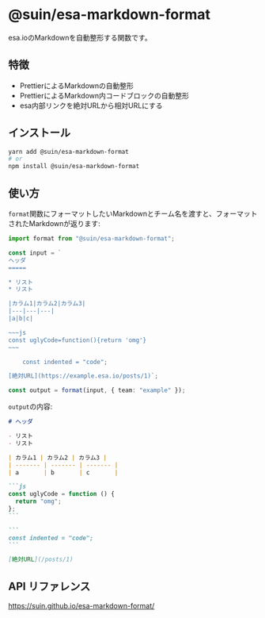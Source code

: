 # @suin/esa-markdown-format

esa.ioのMarkdownを自動整形する関数です。

## 特徴

- PrettierによるMarkdownの自動整形
- PrettierによるMarkdown内コードブロックの自動整形
- esa内部リンクを絶対URLから相対URLにする

## インストール

```bash
yarn add @suin/esa-markdown-format
# or
npm install @suin/esa-markdown-format
```

## 使い方

`format`関数にフォーマットしたいMarkdownとチーム名を渡すと、フォーマットされたMarkdownが返ります:

```ts
import format from "@suin/esa-markdown-format";

const input = `
ヘッダ
=====

* リスト
* リスト

|カラム1|カラム2|カラム3|
|---|---|---|
|a|b|c|

~~~js
const uglyCode=function(){return 'omg'}
~~~

    const indented = "code";

[絶対URL](https://example.esa.io/posts/1)`;

const output = format(input, { team: "example" });
```

`output`の内容:

````markdown
# ヘッダ

- リスト
- リスト

| カラム1 | カラム2 | カラム3 |
| ------- | ------- | ------- |
| a       | b       | c       |

```js
const uglyCode = function () {
  return "omg";
};
```

```
const indented = "code";
```

[絶対URL](/posts/1)
````

## API リファレンス

https://suin.github.io/esa-markdown-format/
